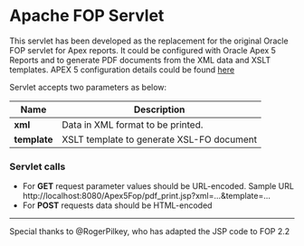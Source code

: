 # Apache FOP Servlet

This servlet has been developed as the replacement for the original Oracle FOP servlet for Apex reports.
It could be configured with Oracle Apex 5 Reports and to generate PDF documents from the XML data and XSLT templates. APEX 5 configuration details could be found [here](http://blog.mmikhail.com/2016/02/apex-50-and-apache-fop.html) 

Servlet accepts two parameters as below:

Name | Description
-------|------------------------
__xml__ | Data in XML format to be printed.
__template__ | XSLT template to generate XSL-FO document

### Servlet calls
* For __GET__ request parameter values should be URL-encoded. 
  Sample URL   http://localhost:8080/Apex5Fop/pdf_print.jsp?xml=…&template=… 
* For __POST__ requests data should be HTML-encoded


------
Special thanks to @RogerPilkey, who has adapted the JSP code to FOP 2.2 

